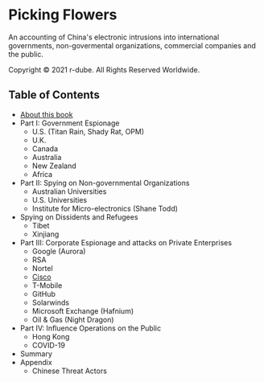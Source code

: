 
# Picking Flowers

An accounting of China's electronic intrusions into international governments, non-govermental organizations, commercial companies and the public.


Copyright © 2021 r-dube. All Rights Reserved Worldwide.


## Table of Contents
* [About this book](about.md)
* Part I: Government Espionage
  * U.S. (Titan Rain, Shady Rat, OPM)
  * U.K.
  * Canada
  * Australia
  * New Zealand
  * Africa
* Part II: Spying on Non-governmental Organizations
  * Australian Universities
  * U.S. Universities
  * Institute for Micro-electronics (Shane Todd)
* Spying on Dissidents and Refugees
  * Tibet
  * Xinjiang
* Part III: Corporate Espionage and attacks on Private Enterprises
  * Google (Aurora)
  * RSA
  * Nortel
  * [Cisco](cisco.md)
  * T-Mobile
  * GitHub 
  * Solarwinds
  * Microsoft Exchange (Hafnium)
  * Oil & Gas (Night Dragon)
* Part IV: Influence Operations on the Public 
  * Hong Kong
  * COVID-19
* Summary
* Appendix
  * Chinese Threat Actors
